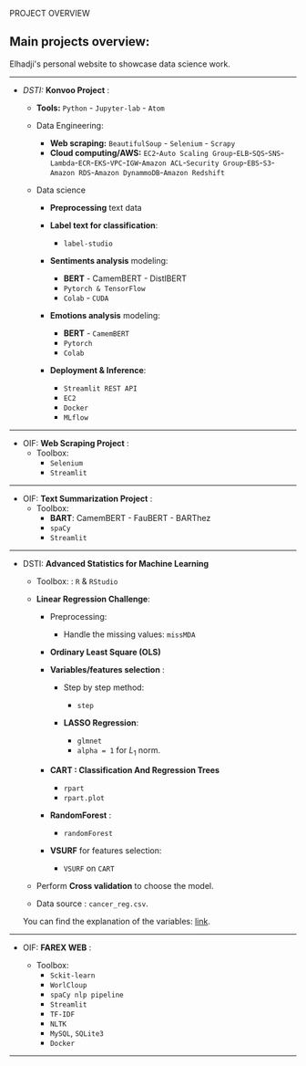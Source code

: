 PROJECT OVERVIEW

## Main projects overview:
Elhadji's personal website to showcase data science work.

---
- *DSTI:* **Konvoo Project** :

  - **Tools:** `Python` - `Jupyter-lab` - `Atom`

  - Data Engineering:
    - **Web scraping:** `BeautifulSoup` - `Selenium` - `Scrapy`
    - **Cloud computing/AWS:** `EC2`-`Auto Scaling Group`-`ELB`-`SQS`-`SNS`-
      `Lambda`-`ECR`-`EKS`-`VPC`-`IGW`-`Amazon ACL`-`Security Group`-`EBS`-`S3`-
      `Amazon RDS`-`Amazon DynammoDB`-`Amazon Redshift`

  - Data science
    - **Preprocessing** text data
    - **Label text for classification**:
      - `label-studio`

    - **Sentiments analysis** modeling:
      - **BERT** - CamemBERT - DistlBERT
      - `Pytorch & TensorFlow`
      - `Colab` - `CUDA`

    - **Emotions analysis** modeling:
      - **BERT** - `CamemBERT`
      - `Pytorch`
      - `Colab`

    - **Deployment & Inference**:
      - `Streamlit REST API`
      - `EC2`
      - `Docker`
      - `MLflow`
---

- OIF: **Web Scraping Project** :
  - Toolbox:
    - `Selenium`
    - `Streamlit`
---

- OIF: **Text Summarization Project** :
  - Toolbox:
      - **BART**: CamemBERT - FauBERT - BARThez
      - `spaCy`
      - `Streamlit`

---

- DSTI: **Advanced Statistics for Machine Learning**

  - Toolbox: : `R`  & `RStudio`
  - **Linear Regression Challenge**:
    - Preprocessing:
      - Handle the missing values: `missMDA`

    - **Ordinary Least Square (OLS)**
    - __Variables/features selection__ :
      - Step by step method:
        - `step`

      - **LASSO Regression**:
        - `glmnet`
        - `alpha = 1` for $L_1$ norm.

    - **CART : Classification And Regression Trees**
      - `rpart`
      - `rpart.plot`

    - **RandomForest** :
      - `randomForest`

    - **VSURF** for features selection:
      - `VSURF` on `CART`

  - Perform __Cross validation__ to choose the model.

  - Data source : `cancer_reg.csv`.

  You can find the explanation of the variables:
  [link](https://data.world/exercises/linear-regression-exercise-1/workspace/file?filename=cancer_reg.csv).

---

  - OIF: **FAREX WEB** :

    - Toolbox:
      - `Sckit-learn`
      - `WorlCloup`
      - `spaCy nlp pipeline`
      - `Streamlit`
      - `TF-IDF`
      - `NLTK`
      - `MySQL`, `SQLite3`
      - `Docker`
---
